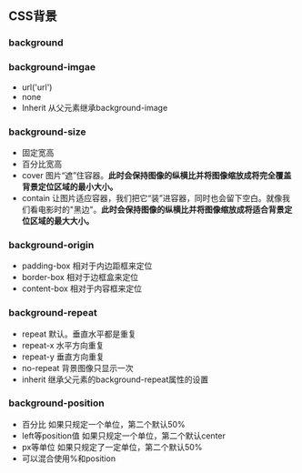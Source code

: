 ## CSS背景

### background



### background-imgae

- url('url')
- none
- Inherit 从父元素继承background-image

### background-size

- 固定宽高
- 百分比宽高
- cover 图片“遮”住容器。**此时会保持图像的纵横比并将图像缩放成将完全覆盖背景定位区域的最小大小。**
- contain  让图片适应容器，我们把它“装”进容器，同时也会留下空白。就像我们看电影时的"黑边"。**此时会保持图像的纵横比并将图像缩放成将适合背景定位区域的最大大小。**

### background-origin

- padding-box 相对于内边距框来定位
- border-box 相对于边框盒来定位
- content-box 相对于内容框来定位

### background-repeat

- repeat 默认。垂直水平都是重复
- repeat-x 水平方向重复
- repeat-y 垂直方向重复
- no-repeat 背景图像只显示一次
- inherit 继承父元素的background-repeat属性的设置

### background-position

- 百分比 如果只规定一个单位，第二个默认50%
- left等position值 如果只规定一个单位，第二个默认center
- px等单位 如果只规定了一定单位，第二个默认50%
- 可以混合使用%和position